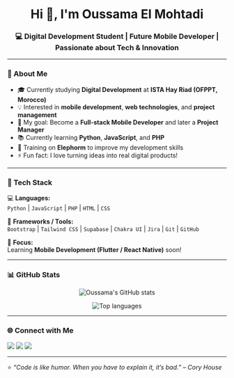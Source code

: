 <h1 align="center">Hi 👋, I'm Oussama El Mohtadi</h1>
<h3 align="center">💻 Digital Development Student | Future Mobile Developer | Passionate about Tech & Innovation</h3>

---

### 🚀 About Me
- 🎓 Currently studying **Digital Development** at **ISTA Hay Riad (OFPPT, Morocco)**
- 💡 Interested in **mobile development**, **web technologies**, and **project management**
- 🎯 My goal: Become a **Full-stack Mobile Developer** and later a **Project Manager**
- 📚 Currently learning **Python**, **JavaScript**, and **PHP**
- 🌱 Training on **Elephorm** to improve my development skills
- ⚡ Fun fact: I love turning ideas into real digital products!

---

### 🧠 Tech Stack
💻 **Languages:**  
`Python` | `JavaScript` | `PHP` | `HTML` | `CSS`

🧩 **Frameworks / Tools:**  
`Bootstrap` | `Tailwind CSS` | `Supabase` | `Chakra UI` | `Jira` | `Git` | `GitHub`

📱 **Focus:**  
Learning **Mobile Development (Flutter / React Native)** soon!

---

### 📊 GitHub Stats
<p align="center">
  <img src="https://github-readme-stats.vercel.app/api?username=oussamaelmohtadi&show_icons=true&theme=tokyonight" alt="Oussama's GitHub stats" />
</p>

<p align="center">
  <img src="https://github-readme-stats.vercel.app/api/top-langs/?username=oussamaelmohtadi&layout=compact&theme=tokyonight" alt="Top languages" />
</p>

---

### 🌐 Connect with Me
<p align="left">
  <a href="https://linkedin.com/in/your-link" target="_blank"><img src="https://img.shields.io/badge/LinkedIn-0A66C2?style=for-the-badge&logo=linkedin&logoColor=white"/></a>
  <a href="mailto:your.email@example.com"><img src="https://img.shields.io/badge/Gmail-D14836?style=for-the-badge&logo=gmail&logoColor=white"/></a>
  <a href="https://github.com/oussamaelmohtadi"><img src="https://img.shields.io/badge/GitHub-171515?style=for-the-badge&logo=github&logoColor=white"/></a>
</p>

---

⭐️ *“Code is like humor. When you have to explain it, it’s bad.” – Cory House*
